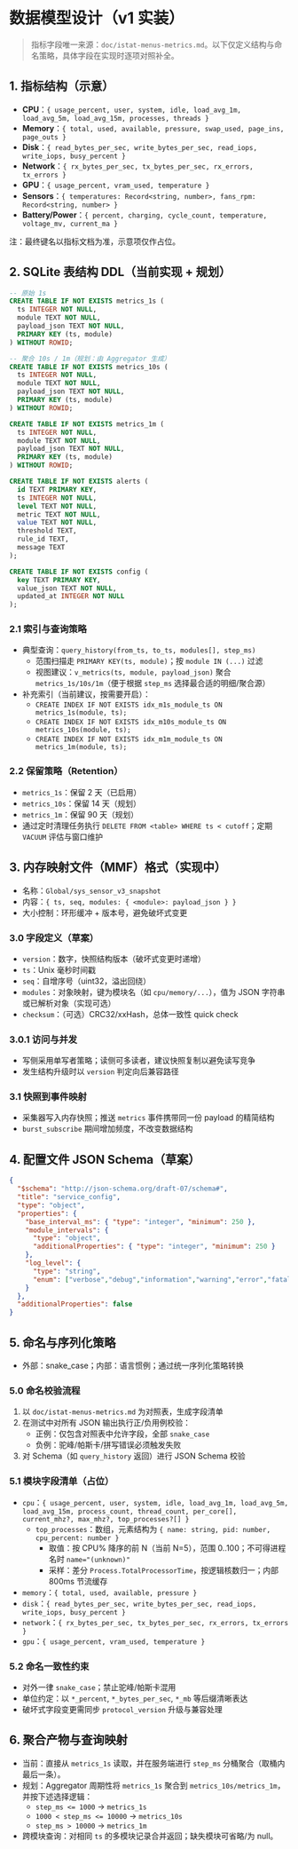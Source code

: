 # 数据模型设计（v1 实装）

> 指标字段唯一来源：`doc/istat-menus-metrics.md`。以下仅定义结构与命名策略，具体字段在实现时逐项对照补全。

## 1. 指标结构（示意）
- __CPU__：`{ usage_percent, user, system, idle, load_avg_1m, load_avg_5m, load_avg_15m, processes, threads }`
- __Memory__：`{ total, used, available, pressure, swap_used, page_ins, page_outs }`
- __Disk__：`{ read_bytes_per_sec, write_bytes_per_sec, read_iops, write_iops, busy_percent }`
- __Network__：`{ rx_bytes_per_sec, tx_bytes_per_sec, rx_errors, tx_errors }`
- __GPU__：`{ usage_percent, vram_used, temperature }`
- __Sensors__：`{ temperatures: Record<string, number>, fans_rpm: Record<string, number> }`
- __Battery/Power__：`{ percent, charging, cycle_count, temperature, voltage_mv, current_ma }`

注：最终键名以指标文档为准，示意项仅作占位。

## 2. SQLite 表结构 DDL（当前实现 + 规划）
```sql
-- 原始 1s
CREATE TABLE IF NOT EXISTS metrics_1s (
  ts INTEGER NOT NULL,
  module TEXT NOT NULL,
  payload_json TEXT NOT NULL,
  PRIMARY KEY (ts, module)
) WITHOUT ROWID;

-- 聚合 10s / 1m（规划：由 Aggregator 生成）
CREATE TABLE IF NOT EXISTS metrics_10s (
  ts INTEGER NOT NULL,
  module TEXT NOT NULL,
  payload_json TEXT NOT NULL,
  PRIMARY KEY (ts, module)
) WITHOUT ROWID;

CREATE TABLE IF NOT EXISTS metrics_1m (
  ts INTEGER NOT NULL,
  module TEXT NOT NULL,
  payload_json TEXT NOT NULL,
  PRIMARY KEY (ts, module)
) WITHOUT ROWID;

CREATE TABLE IF NOT EXISTS alerts (
  id TEXT PRIMARY KEY,
  ts INTEGER NOT NULL,
  level TEXT NOT NULL,
  metric TEXT NOT NULL,
  value TEXT NOT NULL,
  threshold TEXT,
  rule_id TEXT,
  message TEXT
);

CREATE TABLE IF NOT EXISTS config (
  key TEXT PRIMARY KEY,
  value_json TEXT NOT NULL,
  updated_at INTEGER NOT NULL
);
```

### 2.1 索引与查询策略
- 典型查询：`query_history(from_ts, to_ts, modules[], step_ms)`
  - 范围扫描走 `PRIMARY KEY(ts, module)`；按 `module IN (...)` 过滤
  - 视图建议：`v_metrics(ts, module, payload_json)` 聚合 `metrics_1s/10s/1m`（便于根据 `step_ms` 选择最合适的明细/聚合源）
- 补充索引（当前建议，按需要开启）：
  - `CREATE INDEX IF NOT EXISTS idx_m1s_module_ts ON metrics_1s(module, ts);`
  - `CREATE INDEX IF NOT EXISTS idx_m10s_module_ts ON metrics_10s(module, ts);`
  - `CREATE INDEX IF NOT EXISTS idx_m1m_module_ts ON metrics_1m(module, ts);`

### 2.2 保留策略（Retention）
- `metrics_1s`：保留 2 天（已启用）
- `metrics_10s`：保留 14 天（规划）
- `metrics_1m`：保留 90 天（规划）
- 通过定时清理任务执行 `DELETE FROM <table> WHERE ts < cutoff`；定期 `VACUUM` 评估与窗口维护

## 3. 内存映射文件（MMF）格式（实现中）
- 名称：`Global/sys_sensor_v3_snapshot`
- 内容：`{ ts, seq, modules: { <module>: payload_json } }`
- 大小控制：环形缓冲 + 版本号，避免破坏式变更

### 3.0 字段定义（草案）
- `version`：数字，快照结构版本（破坏式变更时递增）
- `ts`：Unix 毫秒时间戳
- `seq`：自增序号（uint32，溢出回绕）
- `modules`：对象映射，键为模块名（如 `cpu/memory/...`），值为 JSON 字符串或已解析对象（实现可选）
- `checksum`：（可选）CRC32/xxHash，总体一致性 quick check

### 3.0.1 访问与并发
- 写侧采用单写者策略；读侧可多读者，建议快照复制以避免读写竞争
- 发生结构升级时以 `version` 判定向后兼容路径

### 3.1 快照到事件映射
- 采集器写入内存快照；推送 `metrics` 事件携带同一份 payload 的精简结构
- `burst_subscribe` 期间增加频度，不改变数据结构

## 4. 配置文件 JSON Schema（草案）
```json
{
  "$schema": "http://json-schema.org/draft-07/schema#",
  "title": "service_config",
  "type": "object",
  "properties": {
    "base_interval_ms": { "type": "integer", "minimum": 250 },
    "module_intervals": {
      "type": "object",
      "additionalProperties": { "type": "integer", "minimum": 250 }
    },
    "log_level": {
      "type": "string",
      "enum": ["verbose","debug","information","warning","error","fatal"]
    }
  },
  "additionalProperties": false
}
```

## 5. 命名与序列化策略
- 外部：snake_case；内部：语言惯例；通过统一序列化策略转换

### 5.0 命名校验流程
1) 以 `doc/istat-menus-metrics.md` 为对照表，生成字段清单
2) 在测试中对所有 JSON 输出执行正/负用例校验：
   - 正例：仅包含对照表中允许字段，全部 `snake_case`
   - 负例：驼峰/帕斯卡/拼写错误必须触发失败
3) 对 Schema（如 `query_history` 返回）进行 JSON Schema 校验

### 5.1 模块字段清单（占位）
- `cpu`：`{ usage_percent, user, system, idle, load_avg_1m, load_avg_5m, load_avg_15m, process_count, thread_count, per_core[], current_mhz?, max_mhz?, top_processes?[] }`
  - `top_processes`：数组，元素结构为 `{ name: string, pid: number, cpu_percent: number }`
    - 取值：按 CPU% 降序的前 N（当前 N=5），范围 0..100；不可得进程名时 `name="(unknown)"`
    - 采样：差分 `Process.TotalProcessorTime`，按逻辑核数归一；内部 800ms 节流缓存
- `memory`：`{ total, used, available, pressure }`
- `disk`：`{ read_bytes_per_sec, write_bytes_per_sec, read_iops, write_iops, busy_percent }`
- `network`：`{ rx_bytes_per_sec, tx_bytes_per_sec, rx_errors, tx_errors }`
- `gpu`：`{ usage_percent, vram_used, temperature }`

### 5.2 命名一致性约束
- 对外一律 `snake_case`；禁止驼峰/帕斯卡混用
- 单位约定：以 `*_percent`, `*_bytes_per_sec`, `*_mb` 等后缀清晰表达
- 破坏式字段变更需同步 `protocol_version` 升级与兼容处理

## 6. 聚合产物与查询映射
- 当前：直接从 `metrics_1s` 读取，并在服务端进行 `step_ms` 分桶聚合（取桶内最后一条）。
- 规划：Aggregator 周期性将 `metrics_1s` 聚合到 `metrics_10s/metrics_1m`，并按下述选择逻辑：
  - `step_ms <= 1000` → `metrics_1s`
  - `1000 < step_ms <= 10000` → `metrics_10s`
  - `step_ms > 10000` → `metrics_1m`
- 跨模块查询：对相同 `ts` 的多模块记录合并返回；缺失模块可省略/为 null。
